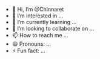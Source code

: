 - 👋 Hi, I’m @Chinnaret
- 👀 I’m interested in ...
- 🌱 I’m currently learning ...
- 💞️ I’m looking to collaborate on ...
- 📫 How to reach me ...
- 😄 Pronouns: ...
- ⚡ Fun fact: ...

<!---
Chinnaret/Chinnaret is a ✨ special ✨ repository because its `README.md` (this file) appears on your GitHub profile.
You can click the Preview link to take a look at your changes.
--->
